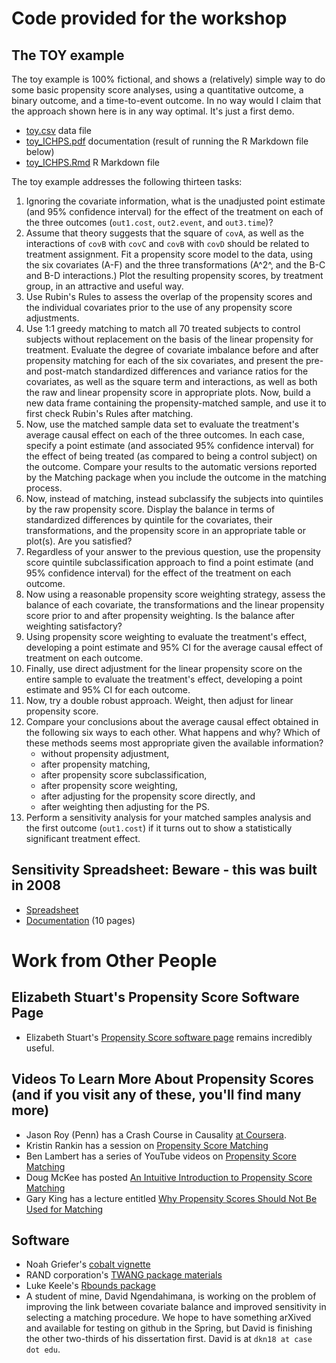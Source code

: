 # Code provided for the workshop

## The TOY example

The toy example is 100% fictional, and shows a (relatively) simple way to do some basic propensity score analyses, using a quantitative outcome, a binary outcome, and a time-to-event outcome. In no way would I claim that the approach shown here is in any way optimal. It's just a first demo.

- [toy.csv](https://raw.githubusercontent.com/THOMASELOVE/ichps2018/master/code/toy.csv) data file
- [toy_ICHPS.pdf](https://github.com/THOMASELOVE/ichps2018/blob/master/code/toy_ICHPS.pdf) documentation (result of running the R Markdown file below)
- [toy_ICHPS.Rmd](https://raw.githubusercontent.com/THOMASELOVE/ichps2018/master/code/toy_ICHPS.Rmd) R Markdown file

The toy example addresses the following thirteen tasks:

1. Ignoring the covariate information, what is the unadjusted point estimate (and 95\% confidence interval) for the effect of the treatment on each of the three outcomes (`out1.cost`, `out2.event`, and `out3.time`)?
2. Assume that theory suggests that the square of `covA`, as well as the interactions of `covB` with `covC` and `covB` with `covD` should be related to treatment assignment. Fit a propensity score model to the data, using the six covariates (A-F) and the three transformations (A^2^, and the B-C and B-D interactions.) Plot the resulting propensity scores, by treatment group, in an attractive and useful way.
3. Use Rubin's Rules to assess the overlap of the propensity scores and the individual covariates prior to the use of any propensity score adjustments.
4. Use 1:1 greedy matching to match all 70 treated subjects  to control subjects without replacement on the basis of the linear propensity for treatment. Evaluate the degree of covariate imbalance before and after propensity matching for each of the six covariates, and present the pre- and post-match standardized differences and variance ratios for the covariates, as well as the square term and interactions, as well as both the raw and linear propensity score in appropriate plots. Now, build a new data frame containing the propensity-matched sample, and use it to first check Rubin's Rules after matching.
5. Now, use the matched sample data set to evaluate the treatment's average causal effect on each of the three outcomes. In each case, specify a point estimate (and associated 95\% confidence interval) for the effect of being treated (as compared to being a control subject) on the outcome. Compare your results to the automatic versions reported by the Matching package when you include the outcome in the matching process.
6. Now, instead of matching, instead subclassify the subjects into quintiles by the raw propensity score. Display the balance in terms of standardized differences by quintile for the covariates, their transformations, and the propensity score in an appropriate table or plot(s). Are you satisfied? 
7. Regardless of your answer to the previous question, use the propensity score quintile subclassification approach to find a point estimate (and 95% confidence interval) for the effect of the treatment on each outcome. 
8. Now using a reasonable propensity score weighting strategy, assess the balance of each covariate, the transformations and the linear propensity score prior to and after propensity weighting. Is the balance after weighting satisfactory?
9. Using propensity score weighting to evaluate the treatment's effect, developing a point estimate and 95% CI for the average causal effect of treatment on each outcome.
10. Finally, use direct adjustment for the linear propensity score on the entire sample to evaluate the treatment's effect, developing a point estimate and 95\% CI for each outcome.
11. Now, try a double robust approach. Weight, then adjust for linear propensity score.
12. Compare your conclusions about the average causal effect obtained in the following six ways to each other. What happens and why? Which of these methods seems most appropriate given the available information?
    + without propensity adjustment, 
    + after propensity matching, 
    + after propensity score subclassification, 
    + after propensity score weighting, 
    + after adjusting for the propensity score directly, and 
    + after weighting then adjusting for the PS.  
13. Perform a sensitivity analysis for your matched samples analysis and the first outcome (`out1.cost`) if it turns out to show a statistically significant treatment effect.

## Sensitivity Spreadsheet: Beware - this was built in 2008

- [Spreadsheet](https://github.com/THOMASELOVE/ichps2018/blob/master/code/sensitivityspreadsheet_2008.xls) 
- [Documentation](https://github.com/THOMASELOVE/ichps2018/blob/master/code/sensitivitydocumentation_2008.pdf) (10 pages)

# Work from Other People

## Elizabeth Stuart's Propensity Score Software Page

- Elizabeth Stuart's [Propensity Score software page](http://www.biostat.jhsph.edu/~estuart/propensityscoresoftware.html) remains incredibly useful.

## Videos To Learn More About Propensity Scores (and if you visit any of these, you'll find many more)

- Jason Roy (Penn) has a Crash Course in Causality [at Coursera](https://www.coursera.org/learn/crash-course-in-causality).
- Kristin Rankin has a session on [Propensity Score Matching](https://www.youtube.com/watch?v=6ZVIfW6_v1U)
- Ben Lambert has a series of YouTube videos on [Propensity Score Matching](https://www.youtube.com/watch?v=h0UU6trKR0E)
- Doug McKee has posted [An Intuitive Introduction to Propensity Score Matching](https://www.youtube.com/watch?v=ACVyPp1Fy6Y)
- Gary King has a lecture entitled [Why Propensity Scores Should Not Be Used for Matching](https://www.youtube.com/watch?v=rBv39pK1iEs)

## Software

- Noah Griefer's [cobalt vignette](https://cran.r-project.org/web/packages/cobalt/vignettes/cobalt_basic_use.html)
- RAND corporation's [TWANG package materials](https://cran.r-project.org/web/packages/twang/index.html)
- Luke Keele's [Rbounds package](http://www.personal.psu.edu/ljk20/rbounds.html)
- A student of mine, David Ngendahimana, is working on the problem of improving the link between covariate balance and improved sensitivity in selecting a matching procedure. We hope to have something arXived and available for testing on github in the Spring, but David is finishing the other two-thirds of his dissertation first. David is at `dkn18 at case dot edu`.
